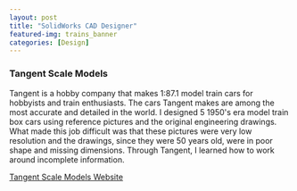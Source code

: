 ```yaml
---
layout: post
title: "SolidWorks CAD Designer"
featured-img: trains_banner
categories: [Design]
---
```


### Tangent Scale Models

Tangent is a hobby company that makes 1:87.1 model train cars for hobbyists and train enthusiasts. The cars Tangent makes are among the most accurate and detailed in the world. I designed 5 1950's era model train box cars using reference pictures and the original engineering drawings. What made this job difficult was that these pictures were very low resolution and the drawings, since they were 50 years old, were in poor shape and missing dimensions. Through Tangent, I learned how to work around incomplete information.

[Tangent Scale Models Website](https://www.tangentscalemodels.com/)